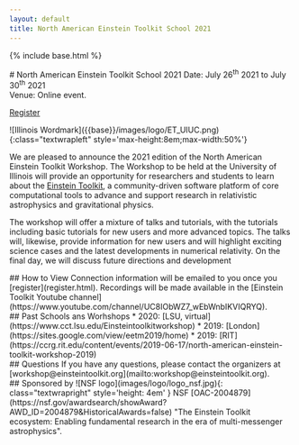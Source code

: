 ```yaml
---
layout: default
title: North American Einstein Toolkit School 2021
---
```

{% include base.html %}
<div class="col-xs-12 col-sm-4" markdown="1">
# North American Einstein Toolkit School 2021
Date: July 26<sup>th</sup> 2021 to July 30<sup>th</sup> 2021 <br>
Venue: Online event.

<a class="btn btn-info" href="{{base}}/register.html" role="button">Register</a>
</div>

<div class="col-xs-12 col-sm-8" markdown="1">
![Illinois Wordmark]({{base}}/images/logo/ET_UIUC.png){:class="textwrapleft" style='max-height:8em;max-width:50%'}

We are pleased to announce the 2021 edition of the North American
Einstein Toolkit Workshop. The Workshop to be held at the University of
Illinois will provide an opportunity for researchers and students to
learn about the [Einstein Toolkit](https://einsteintoolkit.org/), a
community-driven software platform of core computational tools to advance
and support research in relativistic astrophysics and gravitational
physics.

The workshop will offer a mixture of talks and tutorials, with the
tutorials including basic tutorials for new users and more advanced
topics. The talks will, likewise, provide information for new users and
will highlight exciting science cases and the latest developments in
numerical relativity. On the final day, we will discuss future directions
and development
</div>

<div class="col-xs-12 col-sm-6 col-md-4 col-md-offset-1 col-lg-offset-0" markdown="1">
## How to View
Connection information will be emailed to you once you [register](register.html).
Recordings will be made available in the
[Einstein Toolkit Youtube channel](https://www.youtube.com/channel/UC8IObWZ7_wEbWnbIKVIQRYQ).
</div>

<div class="col-xs-12 col-sm-6 col-md-4 col-md-offset-1 col-lg-offset-0" markdown="1">
## Past Schools ans Worhshops
* 2020: [LSU, virtual](https://www.cct.lsu.edu/Einsteintoolkitworkshop)
* 2019: [London](https://sites.google.com/view/eetm2019/home)
* 2019: [RIT](https://ccrg.rit.edu/content/events/2019-06-17/north-american-einstein-toolkit-workshop-2019)
</div>

<div class="col-xs-12 col-sm-6 col-md-4 col-md-offset-1 col-lg-offset-0" markdown="1">
## Questions
If you have any questions, please contact the organizers at [workshop@einsteintoolkit.org](mailto:workshop@einsteintoolkit.org).
</div>

<div class="col-xs-12 col-sm-6 col-md-4 col-md-offset-1 col-lg-offset-0" markdown="1">
## Sponsored by
![NSF logo](images/logo/logo_nsf.jpg){: class="textwrapright" style='height: 4em' }
NSF [OAC-2004879](https://nsf.gov/awardsearch/showAward?AWD_ID=2004879&HistoricalAwards=false) "The Einstein Toolkit ecosystem: Enabling fundamental research in the era of multi-messenger astrophysics".
</div>
